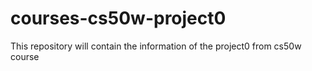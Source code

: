 # courses-cs50w-project0
This repository will contain the information of the project0 from cs50w course
